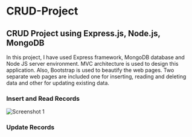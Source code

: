 # CRUD-Project
## CRUD Project using Express.js, Node.js, MongoDB

In this project, I have used Express framework, MongoDB database and Node JS server environment. MVC architecture is used to design this application. Also, Bootstrap is used to beautify the web pages. Two separate web pages are included one for inserting, reading and deleting data and other for updating existing data.

### Insert and Read Records

![Screenshot 1](https://github.com/skprscoe/CRUD-Project/assets/134959794/5298b97b-55e3-46b8-a4dc-8fa431aa0a89)



### Update Records

